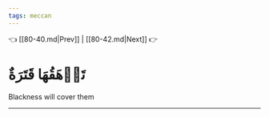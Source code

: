 ```yaml
---
tags: meccan
---
```


👈 [[80-40.md|Prev]] | [[80-42.md|Next]] 👉

# تَرۡهَقُهَا قَتَرَةٌ

Blackness will cover them

---

